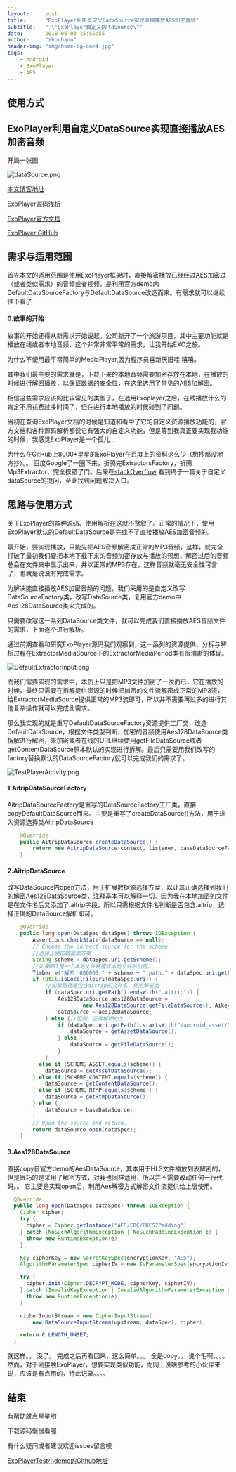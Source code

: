 ```yaml
---
layout:     post
title:      "ExoPlayer利用自定义DataSource实现直接播放AES加密音频"
subtitle:   " \"ExoPlayer自定义DataSource\""
date:       2018-06-03 15:55:55
author:     "zhouhaoo"
header-img: "img/home-bg-one4.jpg"
tags:
    - Android
    - ExoPlayer
    - AES
---
```

## 使用方式


## ExoPlayer利用自定义DataSource实现直接播放AES加密音频

开局一张图

![dataSource.png](/img/dataSource.png "dataSource.png")

[本文博客地址](http://blog.csdn.net/wanniu/article/details/78533796 "还可以进入博客查看本文")

[ExoPlayer源码浅析](http://www.jianshu.com/p/4dede867739d "ExoPlayer源码浅析")

[ExoPlayer官方文档](http://www.jianshu.com/p/4dede867739d "ExoPlayer 官方文档")

[ExoPlayer GitHub](https://github.com/google/ExoPlayer "ExoPlayer Github")


## 需求与适用范围
首先本文的适用范围是使用ExoPlayer框架时，直接解密播放已经经过AES加密过（或者类似需求）的音频或者视频，是利用官方demo内DefaultDataSourceFactory与DefaultDataSource改造而来。有需求就可以继续往下看了

#### 0.故事的开始
故事的开始还得从新需求开始说起。公司新开了一个旅游项目，其中主要功能就是播放在线或者本地音频，这个非常非常平常的需求，让我开始EXO之旅。

为什么不使用最平常简单的MediaPlayer,因为程序员喜新厌旧哇 嘻嘻。

其中我们最主要的需求就是，下载下来的本地音频需要加密存放在本地，在播放的时候进行解密播放，以保证数据的安全性，在这里选用了常见的AES加解密。

相信这些需求应该的比较常见的类型了，在选用Exoplayer之后，在线播放什么的肯定不用花费过多时间了，但在进行本地播放的时候碰到了问题。

当初在查询ExoPlayer文档的时候是知道和看中了它的自定义资源播放功能的，官方文档和各种源码解析都说它有强大的自定义功能，但是等到我真正要实现我功能的时候，我感觉ExoPlayer是一个孤儿...

为什么在GitHub上8000+星星的ExoPlayer在百度上的资料这么少（想抄都没地方抄）。。 百度Google了一圈下来，折腾完ExtractorsFactory，折腾Mp3Extractor，完全摸错了门。后来在[stackOverflow](https://stackoverflow.com/questions/37658411/ecb-encryption-with-exoplayer "stackoverflow") 看到终于一篇关于自定义dataSource的提问，至此找到问题解决入口。


## 思路与使用方式

关于ExoPlayer的各种源码、使用解析在这就不赘叙了。正常的情况下，使用ExoPlayer默认的DefaultDataSource是完成不了直接播放AES加密音频的。

最开始，要实现播放，只能先把AES音频解密成正常的MP3音频，这样，就完全打破了最初我们要把本地下载下来的音频加密存放与播放的预想，解密过后的音频总会在文件夹中显示出来，并以正常的MP3存在，这样音频就毫无安全性可言了，也就是说没有完成需求。

为解决能直接播放AES加密音频的问题，我们采用的是自定义改写DataSourceFactory类，改写DataSource类，复用官方demo中Aes128DataSource类来完成的。

只需要改写这一系列DataSource类文件，就可以完成我们直接播放AES音频文件的需求，下面逐个进行解析。

通过前期查看和研究ExoPlayer源码我们观察到，这一系列的资源提供、分拆与解析过程在ExtractorMediaSource下的ExtractorMediaPeriod类有很清晰的体现。

![DefaultExtractorInput.png](/img/DefaultExtractorInput.png "DefaultExtractorInput.png")

而我们需要实现的需求中，本质上只是把MP3文件加密了一次而已，它在播放的时候，最终只需要在拆解提供资源的时候把加密的文件流解密成正常的MP3流，给ExtractorMediaSource提供正常的MP3流即可，所以并不需要再过多的进行其他复杂操作就可以完成此需求。

那么我实现的就是重写DefaultDataSourceFactory资源提供工厂类，改造DefaultDataSource，根据文件类型判断，加密的音频使用Aes128DataSource类拆解进行解密，未加密或者在线的URL继续使用getFileDataSource或者getContentDataSource原本默认的实现进行拆解。最后只需要用我们改写的factory替换默认的DataSourceFactory就可以完成我们的需求了。

![TestPlayerActivity.png](/img/TestPlayerActivity.png "TestPlayerActivity.png")

#### 1.AitripDataSourceFactory
AitripDataSourceFactory是重写的DataSourceFactory工厂类，直接copyDefaultDataSource而来。主要是重写了createDataSource()方法，用于进入资源选择类AitripDataSource

```java
    @Override
    public AitripDataSource createDataSource() {
        return new AitripDataSource(context, listener, baseDataSourceFactory.createDataSource());
    }
```

#### 2.AitripDataSource
改写DataSource内open方法，用于扩展数据源选择方案，以让其正确选择到我们的解密Aes128DataSource类，注释基本可以解释一切。因为我在本地加密的文件是在文件名后又添加了.aitrip字段，所以只需根据文件名判断是否包含.aitrip，选择正确的DataSource解析即可。

```java
    @Override
    public long open(DataSpec dataSpec) throws IOException {
        Assertions.checkState(dataSource == null);
        // Choose the correct source for the scheme.
        //选择正确的数据源方案
        String scheme = dataSpec.uri.getScheme();
        //如果URI是一个本地文件路径或本地文件的引用。
        Timber.e("解密：000000," + scheme + ",path:" + dataSpec.uri.getPath());
        if (Util.isLocalFileUri(dataSpec.uri)) {
            //如果路径尾包含aitrip的文件名，使用解密类
            if (dataSpec.uri.getPath().endsWith(".aitrip")) {
                Aes128DataSource aes128DataSource =
                        new Aes128DataSource(getFileDataSource(), Aikey.getBytes(), Aikey.getBytes());
                dataSource = aes128DataSource;
            } else {//否则，正常解析mp3
                if (dataSpec.uri.getPath().startsWith("/android_asset/")) {
                    dataSource = getAssetDataSource();
                } else {
                    dataSource = getFileDataSource();
                }
            }
        } else if (SCHEME_ASSET.equals(scheme)) {
            dataSource = getAssetDataSource();
        } else if (SCHEME_CONTENT.equals(scheme)) {
            dataSource = getContentDataSource();
        } else if (SCHEME_RTMP.equals(scheme)) {
            dataSource = getRtmpDataSource();
        } else {
            dataSource = baseDataSource;
        }
        // Open the source and return.
        return dataSource.open(dataSpec);
    }
 ```
#### 3.Aes128DataSource
直接copy自官方demo的AesDataSource，其本用于HLS文件播放列表解密的，但是很巧的是采用了解密方式，对我也同样适用，所以并不需要改动任何一行代码。。
它主要是实现open后，利用Aes解密方式解密文件流提供给上层使用。

```java
  @Override
  public long open(DataSpec dataSpec) throws IOException {
    Cipher cipher;
    try {
      cipher = Cipher.getInstance("AES/CBC/PKCS7Padding");
    } catch (NoSuchAlgorithmException | NoSuchPaddingException e) {
      throw new RuntimeException(e);
    }

    Key cipherKey = new SecretKeySpec(encryptionKey, "AES");
    AlgorithmParameterSpec cipherIV = new IvParameterSpec(encryptionIv);

    try {
      cipher.init(Cipher.DECRYPT_MODE, cipherKey, cipherIV);
    } catch (InvalidKeyException | InvalidAlgorithmParameterException e) {
      throw new RuntimeException(e);
    }

    cipherInputStream = new CipherInputStream(
        new DataSourceInputStream(upstream, dataSpec), cipher);

    return C.LENGTH_UNSET;
  }

```

就这样。。 没了。   完成之后再看回来，这么简单。。。 全是copy。。 说个毛啊。。。。  然而，对于刚接触ExoPlayer，想要实现类似功能，而网上没啥参考的小伙伴来说，应该是有点用的，特此记录。。。。



## 结束

有帮助就点星星哟

下载源码慢慢看喔

有什么疑问或者建议欢迎issues留言噢


[ExoPlayerTest小demo的Github地址](https://github.com/ChangWeiBa/AesExoPlayer "ExoPlayerTest小demo的Github地址")












